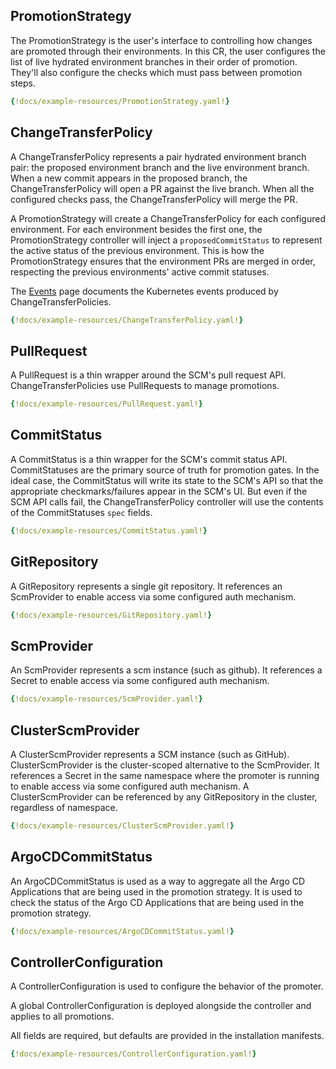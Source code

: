 ## PromotionStrategy

The PromotionStrategy is the user's interface to controlling how changes are promoted through their environments. In 
this CR, the user configures the list of live hydrated environment branches in their order of promotion. They'll also
configure the checks which must pass between promotion steps.

```yaml
{!docs/example-resources/PromotionStrategy.yaml!}
```

## ChangeTransferPolicy

A ChangeTransferPolicy represents a pair hydrated environment branch pair: the proposed environment branch and the live
environment branch. When a new commit appears in the proposed branch, the ChangeTransferPolicy will open a PR against 
the live branch. When all the configured checks pass, the ChangeTransferPolicy will merge the PR.

A PromotionStrategy will create a ChangeTransferPolicy for each configured environment. For each environment besides the
first one, the PromotionStrategy controller will inject a `proposedCommitStatus` to represent the active status of the
previous environment. This is how the PromotionStrategy ensures that the environment PRs are merged in order, respecting
the previous environments' active commit statuses.

The [Events](monitoring/events.md#changetransferpolicy) page documents the Kubernetes events produced by 
ChangeTransferPolicies.

```yaml
{!docs/example-resources/ChangeTransferPolicy.yaml!}
```

## PullRequest

A PullRequest is a thin wrapper around the SCM's pull request API. ChangeTransferPolicies use PullRequests to manage
promotions.

```yaml
{!docs/example-resources/PullRequest.yaml!}
```

## CommitStatus

A CommitStatus is a thin wrapper for the SCM's commit status API. CommitStatuses are the primary source of truth for
promotion gates. In the ideal case, the CommitStatus will write its state to the SCM's API so that the appropriate
checkmarks/failures appear in the SCM's UI. But even if the SCM API calls fail, the ChangeTransferPolicy controller will
use the contents of the CommitStatuses `spec` fields.

```yaml
{!docs/example-resources/CommitStatus.yaml!}
```

## GitRepository

A GitRepository represents a single git repository. It references an ScmProvider to enable access via some configured
auth mechanism.

```yaml
{!docs/example-resources/GitRepository.yaml!}
```

## ScmProvider

An ScmProvider represents a scm instance (such as github). It references a Secret to enable access via some configured
auth mechanism.

```yaml
{!docs/example-resources/ScmProvider.yaml!}
```

## ClusterScmProvider

A ClusterScmProvider represents a SCM instance (such as GitHub). ClusterScmProvider is the cluster-scoped alternative to the ScmProvider. It references a Secret in the same namespace where the promoter is running to enable access via some configured
auth mechanism. A ClusterScmProvider can be referenced by any GitRepository in the cluster, regardless of namespace.

```yaml
{!docs/example-resources/ClusterScmProvider.yaml!}
```

## ArgoCDCommitStatus

An ArgoCDCommitStatus is used as a way to aggregate all the Argo CD Applications that are being used in the promotion strategy. It is used
to check the status of the Argo CD Applications that are being used in the promotion strategy.

```yaml
{!docs/example-resources/ArgoCDCommitStatus.yaml!}
```
## ControllerConfiguration

A ControllerConfiguration is used to configure the behavior of the promoter.

A global ControllerConfiguration is deployed alongside the controller and applies to all promotions.

All fields are required, but defaults are provided in the installation manifests.

```yaml
{!docs/example-resources/ControllerConfiguration.yaml!}
```
